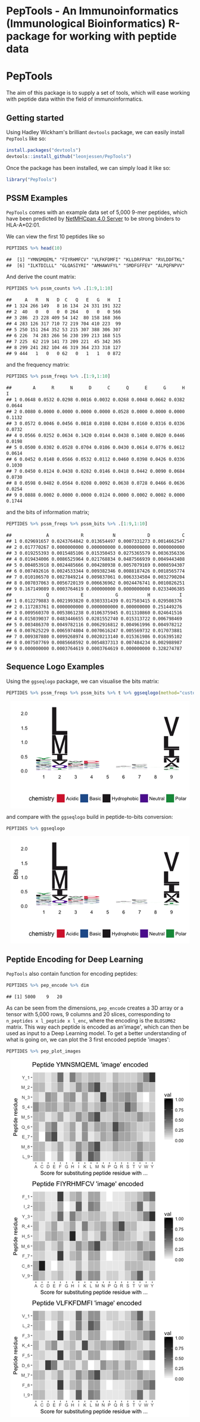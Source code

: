 PepTools - An Immunoinformatics (Immunological Bioinformatics) R-package for working with peptide data
================

PepTools
========

The aim of this package is to supply a set of tools, which will ease working with peptide data within the field of immunoinformatics.

Getting started
---------------

Using Hadley Wickham's brilliant `devtools` package, we can easily install `PepTools` like so:

``` r
install.packages("devtools")
devtools::install_github("leonjessen/PepTools")
```

Once the package has been installed, we can simply load it like so:

``` r
library("PepTools")
```

PSSM Examples
-------------

`PepTools` comes with an example data set of 5,000 9-mer peptides, which have been predicted by [NetMHCpan 4.0 Server](http://www.cbs.dtu.dk/services/NetMHCpan-4.0/) to be strong binders to HLA-A\*02:01.

We can view the first 10 peptides like so

``` r
PEPTIDES %>% head(10)
```

    ##  [1] "YMNSMQEML" "FIYRHMFCV" "VLFKFDMFI" "KLLDRFPVA" "RVLDDFTKL"
    ##  [6] "ILKTDILLL" "GLQASIYRI" "AMHAWVFYL" "SMDFGFFEV" "ALPQFNPVV"

And derive the count matrix:

``` r
PEPTIDES %>% pssm_counts %>% .[1:9,1:10]
```

    ##     A   R   N   D  C   Q   E   G   H   I
    ## 1 324 266 149   8 16 134  24 331 191 322
    ## 2  40   0   0   0  0 264   0   0   0 566
    ## 3 286  23 228 409 54 142  80 158 168 366
    ## 4 283 126 317 710 72 219 704 410 223  99
    ## 5 250 151 264 352 53 215 307 388 306 307
    ## 6 226  74 283 266 56 230 199 213 168 515
    ## 7 225  62 219 141 73 209 221  45 342 365
    ## 8 299 241 282 104 46 319 364 233 318 127
    ## 9 444   1   0   0 62   0   1   1   0 872

and the frequency matrix:

``` r
PEPTIDES %>% pssm_freqs %>% .[1:9,1:10]
```

    ##        A      R      N      D      C      Q      E      G      H      I
    ## 1 0.0648 0.0532 0.0298 0.0016 0.0032 0.0268 0.0048 0.0662 0.0382 0.0644
    ## 2 0.0080 0.0000 0.0000 0.0000 0.0000 0.0528 0.0000 0.0000 0.0000 0.1132
    ## 3 0.0572 0.0046 0.0456 0.0818 0.0108 0.0284 0.0160 0.0316 0.0336 0.0732
    ## 4 0.0566 0.0252 0.0634 0.1420 0.0144 0.0438 0.1408 0.0820 0.0446 0.0198
    ## 5 0.0500 0.0302 0.0528 0.0704 0.0106 0.0430 0.0614 0.0776 0.0612 0.0614
    ## 6 0.0452 0.0148 0.0566 0.0532 0.0112 0.0460 0.0398 0.0426 0.0336 0.1030
    ## 7 0.0450 0.0124 0.0438 0.0282 0.0146 0.0418 0.0442 0.0090 0.0684 0.0730
    ## 8 0.0598 0.0482 0.0564 0.0208 0.0092 0.0638 0.0728 0.0466 0.0636 0.0254
    ## 9 0.0888 0.0002 0.0000 0.0000 0.0124 0.0000 0.0002 0.0002 0.0000 0.1744

and the bits of information matrix;

``` r
PEPTIDES %>% pssm_freqs %>% pssm_bits %>% .[1:9,1:10]
```

    ##             A            R           N            D            C
    ## 1 0.029691657 0.0243764842 0.013654497 0.0007331273 0.0014662547
    ## 2 0.017770267 0.0000000000 0.000000000 0.0000000000 0.0000000000
    ## 3 0.019255393 0.0015485106 0.015350453 0.0275365579 0.0036356336
    ## 4 0.019434006 0.0086525964 0.021768834 0.0487566939 0.0049443408
    ## 5 0.004053918 0.0024485666 0.004280938 0.0057079169 0.0008594307
    ## 6 0.007492616 0.0024533344 0.009382346 0.0088187426 0.0018565774
    ## 7 0.010106570 0.0027849214 0.009837061 0.0063334504 0.0032790204
    ## 8 0.007037063 0.0056720139 0.006636962 0.0024476741 0.0010826251
    ## 9 0.167149089 0.0003764619 0.000000000 0.0000000000 0.0233406385
    ##             Q            E            G           H           I
    ## 1 0.012279883 0.0021993820 0.0303331439 0.017503415 0.029508376
    ## 2 0.117283761 0.0000000000 0.0000000000 0.000000000 0.251449276
    ## 3 0.009560370 0.0053861238 0.0106375945 0.011310860 0.024641516
    ## 4 0.015039037 0.0483446655 0.0281552740 0.015313722 0.006798469
    ## 5 0.003486370 0.0049782116 0.0062916812 0.004961996 0.004978212
    ## 6 0.007625229 0.0065974804 0.0070616247 0.005569732 0.017073881
    ## 7 0.009387880 0.0099268974 0.0020213140 0.015361986 0.016395102
    ## 8 0.007507769 0.0085668592 0.0054837313 0.007484234 0.002988987
    ## 9 0.000000000 0.0003764619 0.0003764619 0.000000000 0.328274787

Sequence Logo Examples
----------------------

Using the `ggseqlogo` package, we can visualise the bits matrix:

``` r
PEPTIDES %>% pssm_freqs %>% pssm_bits %>% t %>% ggseqlogo(method="custom")
```

<img src="README_files/figure-markdown_github/man_peps_logo-1.png" style="display: block; margin: auto;" />

and compare with the `ggseqlogo` build in peptide-to-bits conversion:

``` r
PEPTIDES %>% ggseqlogo
```

<img src="README_files/figure-markdown_github/auto_peps_logo-1.png" style="display: block; margin: auto;" />

Peptide Encoding for Deep Learning
----------------------------------

`PepTools` also contain function for encoding peptides:

``` r
PEPTIDES %>% pep_encode %>% dim
```

    ## [1] 5000    9   20

As can be seen from the dimensions, `pep_encode` creates a 3D array or a tensor with 5,000 rows, 9 columns and 20 slices, corresponding to `n_peptides x l_peptide x l_enc`, where the encoding is the `BLOSUM62` matrix. This way each peptide is encoded as an'image', which can then be used as input to a Deep Learning model. To get a better understanding of what is going on, we can plot the 3 first encoded peptide 'images':

``` r
PEPTIDES %>% pep_plot_images
```

<img src="README_files/figure-markdown_github/plot_peptide_images-1.png" style="display: block; margin: auto;" />

